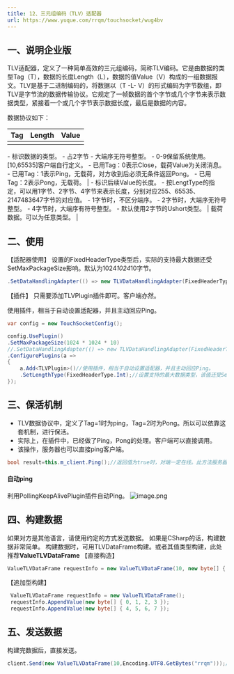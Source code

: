 ```yaml
---
title: 12、三元组编码（TLV）适配器
url: https://www.yuque.com/rrqm/touchsocket/wug4bv
---
```


<a name="MbHCL"></a>

## 一、说明企业版

TLV适配器，定义了一种简单高效的三元组编码，简称TLV编码。它是由数据的类型Tag（T），数据的长度Length（L），数据的值Value（V）构成的一组数据报文。TLV是基于二进制编码的，将数据以（T -L- V）的形式编码为字节数组，即TLV是字节流的数据传输协议。它规定了一帧数据的首个字节或几个字节来表示数据类型，紧接着一个或几个字节表示数据长度，最后是数据的内容。

数据协议如下：

| **Tag** | **Length** | **Value** |
| --- | --- | --- |
|&#x20;
\- 标识数据的类型。
\- 占2字节
\- 大端序无符号整型。
\- 0-9保留系统使用。\[10,65535]客户端自行定义。
\- 已用Tag：0表示Close，载荷Value为关闭消息。
\- 已用Tag：1表示Ping，无载荷，对方收到后必须无条件返回Pong。
\- 已用Tag：2表示Pong，无载荷。
&#x20;|&#x20;
\- 标识后续Value的长度。
\- 按LengtType的指定，可以用1字节、2字节、4字节来表示长度，分别对应255、65535、2147483647字节的对应值。
\- 1字节时，不区分端序。
\- 2字节时，大端序无符号整型。
\- 4字节时，大端序有符号整型。
\- 默认使用2字节的Ushort类型。
&#x20;| 载荷数据。可以为任意类型。 |

<a name="cTbr8"></a>

## 二、使用

【适配器使用】
设置的FixedHeaderType类型后，实际的支持最大数据还受SetMaxPackageSize影响。默认为1024*1024*10字节。

```csharp
.SetDataHandlingAdapter(() => new TLVDataHandlingAdapter(FixedHeaderType.Int, verifyFunc: null))//如果使用TLVPlugin插件，此步骤可省略。
```

【插件】
只需要添加TLVPlugin插件即可。客户端亦然。

使用插件，相当于自动设置适配器，并且主动回应Ping。

```csharp
var config = new TouchSocketConfig();

config.UsePlugin()
.SetMaxPackageSize(1024 * 1024 * 10)
//.SetDataHandlingAdapter(() => new TLVDataHandlingAdapter(FixedHeaderType.Int, verifyFunc: null))//如果使用TLVPlugin插件，此步骤可省略。
.ConfigurePlugins(a =>
{
    a.Add<TLVPlugin>()//使用插件，相当于自动设置适配器，并且主动回应Ping。
    .SetLengthType(FixedHeaderType.Int);//设置支持的最大数据类型，该值还受SetMaxPackageSize影响。
});
```

<a name="g2JkR"></a>

## 三、保活机制

- TLV数据协议中，定义了Tag=1时为ping，Tag=2时为Pong。所以可以依靠这套机制，进行保活。
- 实际上，在插件中，已经做了Ping，Pong的处理。客户端可以直接调用。
- 该操作，服务器也可以直接ping客户端。

```csharp
bool result=this.m_client.Ping();//返回值为true时，对端一定在线。此方法服务器也可以主动ping客户端。
```

<a name="HoC1I"></a>

#### 自动ping

利用PollingKeepAlivePlugin插件自动Ping。
![image.png](..\\..\assets\wug4bv\1664805191886-8a1af888-4d15-4b2e-b3b0-81160f26a49f.png) <a name="Nuarr"></a>

## 四、构建数据

如果对方是其他语言，请使用约定的方式发送数据。
如果是CSharp的话，构建数据非常简单。
构建数据时，可用TLVDataFrame构建。或者其值类型构建，此处推荐**ValueTLVDataFrame**
【直接构造】

```csharp
ValueTLVDataFrame requestInfo = new ValueTLVDataFrame(10, new byte[] { 0, 1, 2, 3 });
```

【追加型构建】

```csharp
 ValueTLVDataFrame requestInfo = new ValueTLVDataFrame();
 requestInfo.AppendValue(new byte[] { 0, 1, 2, 3 });
 requestInfo.AppendValue(new byte[] { 4, 5, 6, 7 });
```

<a name="H3KsR"></a>

## 五、发送数据

构建完数据后，直接发送。

```csharp
client.Send(new ValueTLVDataFrame(10,Encoding.UTF8.GetBytes("rrqm")));//推荐写法，如果使用自己Build，则需要明确指出FixedHeaderType的值。
```
